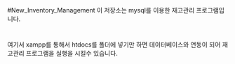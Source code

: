 #New_Inventory_Management
이 저장소는 mysql를 이용한 재고관리 프로그램입니다.

#
여기서 xampp를 통해서 htdocs를 폴더에 넣기만 하면 데이터베이스와 연동이 되어 재고관리 프로그램을 실행을 시킬수 있습니다.
